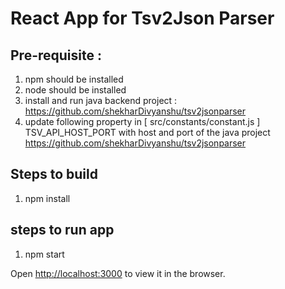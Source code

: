 # React App for Tsv2Json Parser

## Pre-requisite :
   1. npm should be installed
   2. node should be installed
   3. install and run java backend project : https://github.com/shekharDivyanshu/tsv2jsonparser
   4. update following property in [ src/constants/constant.js ]
      TSV_API_HOST_PORT with host and port of the java project https://github.com/shekharDivyanshu/tsv2jsonparser
   
   
## Steps to build 
   1. npm install
   
## steps to run app 
   1. npm start

Open [http://localhost:3000](http://localhost:3000) to view it in the browser.
